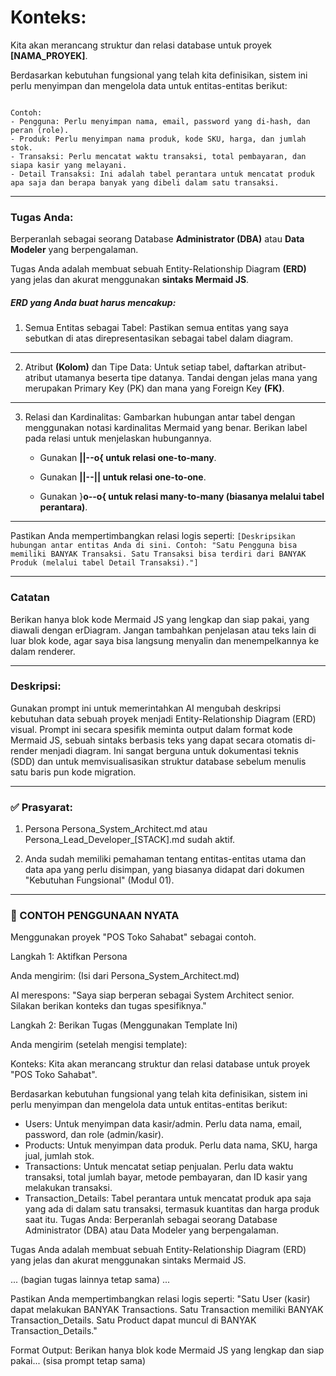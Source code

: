 # Konteks:
Kita akan merancang struktur dan relasi database untuk proyek **[NAMA_PROYEK]**.

Berdasarkan kebutuhan fungsional yang telah kita definisikan, sistem ini perlu menyimpan dan mengelola data untuk entitas-entitas berikut:

```[Tuliskan daftar entitas utama (yang akan menjadi tabel) dan deskripsi singkat data apa saja yang perlu disimpan untuk masing-masing. Gunakan bahasa sederhana.]

Contoh:
- Pengguna: Perlu menyimpan nama, email, password yang di-hash, dan peran (role).
- Produk: Perlu menyimpan nama produk, kode SKU, harga, dan jumlah stok.
- Transaksi: Perlu mencatat waktu transaksi, total pembayaran, dan siapa kasir yang melayani.
- Detail Transaksi: Ini adalah tabel perantara untuk mencatat produk apa saja dan berapa banyak yang dibeli dalam satu transaksi.
```

---
### Tugas Anda:
Berperanlah sebagai seorang Database **Administrator (DBA)** atau **Data Modeler** yang berpengalaman.

Tugas Anda adalah membuat sebuah Entity-Relationship Diagram **(ERD)** yang jelas dan akurat menggunakan **sintaks Mermaid JS**.

##### ERD yang Anda buat harus mencakup:

1. Semua Entitas sebagai Tabel: Pastikan semua entitas yang saya sebutkan di atas direpresentasikan sebagai tabel dalam diagram.

---
2. Atribut **(Kolom)** dan Tipe Data: Untuk setiap tabel, daftarkan atribut-atribut utamanya beserta tipe datanya. Tandai dengan jelas mana yang merupakan Primary Key (PK) dan mana yang Foreign Key **(FK)**.

---
3. Relasi dan Kardinalitas: Gambarkan hubungan antar tabel dengan menggunakan notasi kardinalitas Mermaid yang benar. Berikan label pada relasi untuk menjelaskan hubungannya.

    - Gunakan **||--o{ untuk relasi one-to-many**.

    - Gunakan **||--|| untuk relasi one-to-one**.

    - Gunakan }**o--o{ untuk relasi many-to-many (biasanya melalui tabel perantara)**.

---
Pastikan Anda mempertimbangkan relasi logis seperti:
``[Deskripsikan hubungan antar entitas Anda di sini. Contoh: "Satu Pengguna bisa memiliki BANYAK Transaksi. Satu Transaksi bisa terdiri dari BANYAK Produk (melalui tabel Detail Transaksi)."]``

---
### Catatan 
Berikan hanya blok kode Mermaid JS yang lengkap dan siap pakai, yang diawali dengan erDiagram. Jangan tambahkan penjelasan atau teks lain di luar blok kode, agar saya bisa langsung menyalin dan menempelkannya ke dalam renderer.


---
### Deskripsi:
Gunakan prompt ini untuk memerintahkan AI mengubah deskripsi kebutuhan data sebuah proyek menjadi Entity-Relationship Diagram (ERD) visual. Prompt ini secara spesifik meminta output dalam format kode Mermaid JS, sebuah sintaks berbasis teks yang dapat secara otomatis di-render menjadi diagram. Ini sangat berguna untuk dokumentasi teknis (SDD) dan untuk memvisualisasikan struktur database sebelum menulis satu baris pun kode migration.

---
### ✅ Prasyarat:
1. Persona Persona_System_Architect.md atau Persona_Lead_Developer_[STACK].md sudah aktif.

2. Anda sudah memiliki pemahaman tentang entitas-entitas utama dan data apa yang perlu disimpan, yang biasanya didapat dari dokumen "Kebutuhan Fungsional" (Modul 01).

---

### 🚀 CONTOH PENGGUNAAN NYATA
Menggunakan proyek "POS Toko Sahabat" sebagai contoh.

Langkah 1: Aktifkan Persona

Anda mengirim:
(Isi dari Persona_System_Architect.md)

AI merespons:
"Saya siap berperan sebagai System Architect senior. Silakan berikan konteks dan tugas spesifiknya."

Langkah 2: Berikan Tugas (Menggunakan Template Ini)

Anda mengirim (setelah mengisi template):

Konteks:
Kita akan merancang struktur dan relasi database untuk proyek "POS Toko Sahabat".

Berdasarkan kebutuhan fungsional yang telah kita definisikan, sistem ini perlu menyimpan dan mengelola data untuk entitas-entitas berikut:

- Users: Untuk menyimpan data kasir/admin. Perlu data nama, email, password, dan role (admin/kasir).
- Products: Untuk menyimpan data produk. Perlu data nama, SKU, harga jual, jumlah stok.
- Transactions: Untuk mencatat setiap penjualan. Perlu data waktu transaksi, total jumlah bayar, metode pembayaran, dan ID kasir yang melakukan transaksi.
- Transaction_Details: Tabel perantara untuk mencatat produk apa saja yang ada di dalam satu transaksi, termasuk kuantitas dan harga produk saat itu.
Tugas Anda:
Berperanlah sebagai seorang Database Administrator (DBA) atau Data Modeler yang berpengalaman.

Tugas Anda adalah membuat sebuah Entity-Relationship Diagram (ERD) yang jelas dan akurat menggunakan sintaks Mermaid JS.

... (bagian tugas lainnya tetap sama) ...

Pastikan Anda mempertimbangkan relasi logis seperti:
"Satu User (kasir) dapat melakukan BANYAK Transactions. Satu Transaction memiliki BANYAK Transaction_Details. Satu Product dapat muncul di BANYAK Transaction_Details."

Format Output:
Berikan hanya blok kode Mermaid JS yang lengkap dan siap pakai...
(sisa prompt tetap sama)